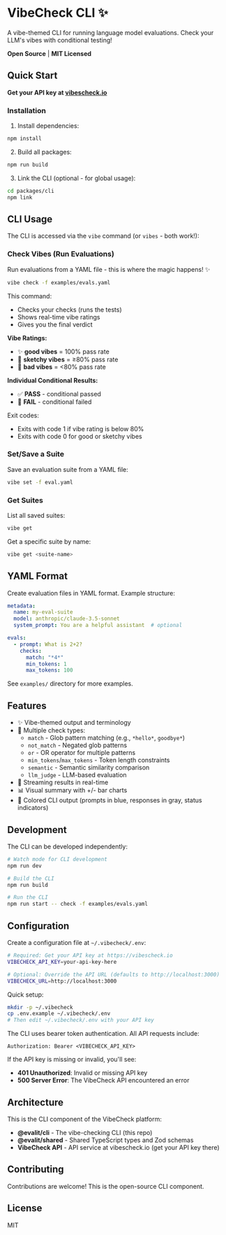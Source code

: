 # VibeCheck CLI ✨

A vibe-themed CLI for running language model evaluations. Check your LLM's vibes with conditional testing!

**Open Source** | **MIT Licensed**

## Quick Start

**Get your API key at [vibescheck.io](https://vibescheck.io)**

### Installation

1. Install dependencies:
```bash
npm install
```

2. Build all packages:
```bash
npm run build
```

3. Link the CLI (optional - for global usage):
```bash
cd packages/cli
npm link
```

## CLI Usage

The CLI is accessed via the `vibe` command (or `vibes` - both work!):

### Check Vibes (Run Evaluations)

Run evaluations from a YAML file - this is where the magic happens! ✨

```bash
vibe check -f examples/evals.yaml
```

This command:
- Checks your checks (runs the tests)
- Shows real-time vibe ratings
- Gives you the final verdict

**Vibe Ratings:**
- ✨ **good vibes** = 100% pass rate
- 😬 **sketchy vibes** = ≥80% pass rate
- 🚩 **bad vibes** = <80% pass rate

**Individual Conditional Results:**
- ✅ **PASS** - conditional passed
- 🚩 **FAIL** - conditional failed

Exit codes:
- Exits with code 1 if vibe rating is below 80%
- Exits with code 0 for good or sketchy vibes

### Set/Save a Suite

Save an evaluation suite from a YAML file:

```bash
vibe set -f eval.yaml
```

### Get Suites

List all saved suites:

```bash
vibe get
```

Get a specific suite by name:

```bash
vibe get <suite-name>
```

## YAML Format

Create evaluation files in YAML format. Example structure:

```yaml
metadata:
  name: my-eval-suite
  model: anthropic/claude-3.5-sonnet
  system_prompt: You are a helpful assistant  # optional

evals:
  - prompt: What is 2+2?
    checks:
      match: "*4*"
      min_tokens: 1
      max_tokens: 100
```

See `examples/` directory for more examples.

## Features

- ✨ Vibe-themed output and terminology
- 🎯 Multiple check types:
  - `match` - Glob pattern matching (e.g., `*hello*`, `goodbye*`)
  - `not_match` - Negated glob patterns
  - `or` - OR operator for multiple patterns
  - `min_tokens`/`max_tokens` - Token length constraints
  - `semantic` - Semantic similarity comparison
  - `llm_judge` - LLM-based evaluation
- 🌊 Streaming results in real-time
- 📊 Visual summary with +/- bar charts
- 🎨 Colored CLI output (prompts in blue, responses in gray, status indicators)

## Development

The CLI can be developed independently:

```bash
# Watch mode for CLI development
npm run dev

# Build the CLI
npm run build

# Run the CLI
npm run start -- check -f examples/evals.yaml
```

## Configuration

Create a configuration file at `~/.vibecheck/.env`:

```bash
# Required: Get your API key at https://vibescheck.io
VIBECHECK_API_KEY=your-api-key-here

# Optional: Override the API URL (defaults to http://localhost:3000)
VIBECHECK_URL=http://localhost:3000
```

Quick setup:
```bash
mkdir -p ~/.vibecheck
cp .env.example ~/.vibecheck/.env
# Then edit ~/.vibecheck/.env with your API key
```

The CLI uses bearer token authentication. All API requests include:
```
Authorization: Bearer <VIBECHECK_API_KEY>
```

If the API key is missing or invalid, you'll see:
- **401 Unauthorized**: Invalid or missing API key
- **500 Server Error**: The VibeCheck API encountered an error

## Architecture

This is the CLI component of the VibeCheck platform:

- **@evalit/cli** - The vibe-checking CLI (this repo)
- **@evalit/shared** - Shared TypeScript types and Zod schemas
- **VibeCheck API** - API service at vibescheck.io (get your API key there)

## Contributing

Contributions are welcome! This is the open-source CLI component.

## License

MIT
